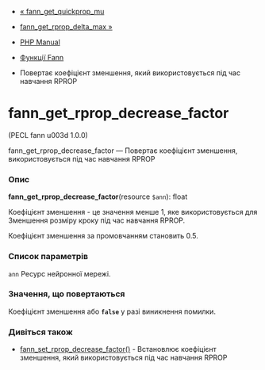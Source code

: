 - [« fann_get_quickprop_mu](function.fann-get-quickprop-mu.md)
- [fann_get_rprop_delta_max »](function.fann-get-rprop-delta-max.md)

- [PHP Manual](index.md)
- [Функції Fann](ref.fann.md)
- Повертає коефіцієнт зменшення, який використовується під час навчання
RPROP

# fann_get_rprop_decrease_factor

(PECL fann u003d 1.0.0)

fann_get_rprop_decrease_factor — Повертає коефіцієнт зменшення,
використовується під час навчання RPROP

### Опис

**fann_get_rprop_decrease_factor**(resource `$ann`): float

Коефіцієнт зменшення - це значення менше 1, яке використовується для
Зменшення розміру кроку під час навчання RPROP.

Коефіцієнт зменшення за промовчанням становить 0.5.

### Список параметрів

`ann`
Ресурс нейронної мережі.

### Значення, що повертаються

Коефіцієнт зменшення або **`false`** у разі виникнення помилки.

### Дивіться також

- [fann_set_rprop_decrease_factor()](function.fann-set-rprop-decrease-factor.md) -
Встановлює коефіцієнт зменшення, який використовується під час навчання
RPROP
